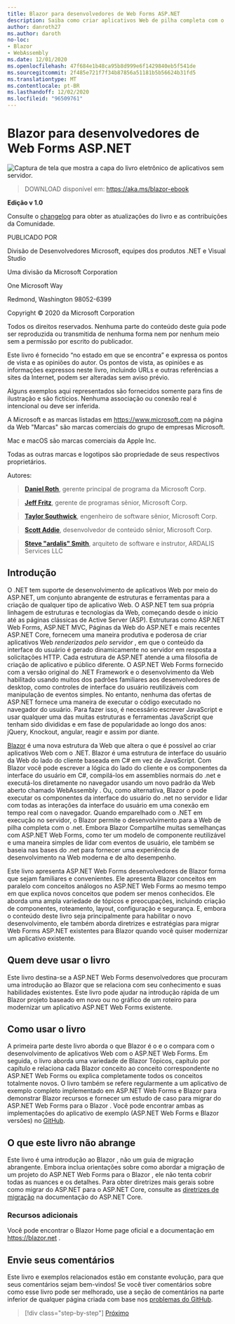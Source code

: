 ```yaml
---
title: Blazor para desenvolvedores de Web Forms ASP.NET
description: Saiba como criar aplicativos Web de pilha completa com o .NET usando Blazor o e o .NET Core de maneira simples e familiar.
author: danroth27
ms.author: daroth
no-loc:
- Blazor
- WebAssembly
ms.date: 12/01/2020
ms.openlocfilehash: 47f684e1b48ca95b8d999e6f1429840eb5f541de
ms.sourcegitcommit: 2f485e721f7f34b87856a51181b5b56624b31fd5
ms.translationtype: MT
ms.contentlocale: pt-BR
ms.lasthandoff: 12/02/2020
ms.locfileid: "96509761"
---
```

# <a name="no-locblazor-for-aspnet-web-forms-developers"></a>Blazor para desenvolvedores de Web Forms ASP.NET

![Captura de tela que mostra a capa do livro eletrônico de aplicativos sem servidor.](./media/index/blazor-for-aspnet-web-forms-developers.png)

> DOWNLOAD disponível em: <https://aka.ms/blazor-ebook>

**Edição v 1.0**

Consulte o [changelog](https://aka.ms/blazor-ebook-changelog) para obter as atualizações do livro e as contribuições da Comunidade.

PUBLICADO POR

Divisão de Desenvolvedores Microsoft, equipes dos produtos .NET e Visual Studio

Uma divisão da Microsoft Corporation

One Microsoft Way

Redmond, Washington 98052-6399

Copyright © 2020 da Microsoft Corporation

Todos os direitos reservados. Nenhuma parte do conteúdo deste guia pode ser reproduzida ou transmitida de nenhuma forma nem por nenhum meio sem a permissão por escrito do publicador.

Este livro é fornecido “no estado em que se encontra” e expressa os pontos de vista e as opiniões do autor. Os pontos de vista, as opiniões e as informações expressos neste livro, incluindo URLs e outras referências a sites da Internet, podem ser alteradas sem aviso prévio.

 Alguns exemplos aqui representados são fornecidos somente para fins de ilustração e são fictícios. Nenhuma associação ou conexão real é intencional ou deve ser inferida.

A Microsoft e as marcas listadas em <https://www.microsoft.com> na página da Web "Marcas" são marcas comerciais do grupo de empresas Microsoft.

Mac e macOS são marcas comerciais da Apple Inc.

Todas as outras marcas e logotipos são propriedade de seus respectivos proprietários.

Autores:

> **[Daniel Roth](https://github.com/danroth27)**, gerente principal de programa da Microsoft Corp.

> **[Jeff Fritz](https://github.com/csharpfritz)**, gerente de programas sênior, Microsoft Corp.

> **[Taylor Southwick](https://github.com/twsouthwick)**, engenheiro de software sênior, Microsoft Corp.

> **[Scott Addie](https://github.com/scottaddie)**, desenvolvedor de conteúdo sênior, Microsoft Corp.

> **[Steve "ardalis" Smith](https://ardalis.com)**, arquiteto de software e instrutor, ARDALIS Services LLC

## <a name="introduction"></a>Introdução

O .NET tem suporte de desenvolvimento de aplicativos Web por meio do ASP.NET, um conjunto abrangente de estruturas e ferramentas para a criação de qualquer tipo de aplicativo Web. O ASP.NET tem sua própria linhagem de estruturas e tecnologias da Web, começando desde o início até as páginas clássicas de Active Server (ASP). Estruturas como ASP.NET Web Forms, ASP.NET MVC, Páginas da Web do ASP.NET e mais recentes ASP.NET Core, fornecem uma maneira produtiva e poderosa de criar aplicativos Web *renderizados pelo servidor* , em que o conteúdo da interface do usuário é gerado dinamicamente no servidor em resposta a solicitações HTTP. Cada estrutura de ASP.NET atende a uma filosofia de criação de aplicativo e público diferente. O ASP.NET Web Forms fornecido com a versão original do .NET Framework e o desenvolvimento da Web habilitado usando muitos dos padrões familiares aos desenvolvedores de desktop, como controles de interface do usuário reutilizáveis com manipulação de eventos simples. No entanto, nenhuma das ofertas de ASP.NET fornece uma maneira de executar o código executado no navegador do usuário. Para fazer isso, é necessário escrever JavaScript e usar qualquer uma das muitas estruturas e ferramentas JavaScript que tenham sido divididas e em fase de popularidade ao longo dos anos: jQuery, Knockout, angular, reagir e assim por diante.

[Blazor](https://blazor.net) é uma nova estrutura da Web que altera o que é possível ao criar aplicativos Web com o .NET. Blazor é uma estrutura de interface do usuário da Web do lado do cliente baseada em C# em vez de JavaScript. Com Blazor você pode escrever a lógica do lado do cliente e os componentes da interface do usuário em C#, compilá-los em assemblies normais do .net e executá-los diretamente no navegador usando um novo padrão da Web aberto chamado WebAssembly . Ou, como alternativa, Blazor o pode executar os componentes da interface do usuário do .net no servidor e lidar com todas as interações da interface do usuário em uma conexão em tempo real com o navegador. Quando emparelhado com o .NET em execução no servidor, o Blazor permite o desenvolvimento para a Web de pilha completa com o .net. Embora Blazor Compartilhe muitas semelhanças com ASP.NET Web Forms, como ter um modelo de componente reutilizável e uma maneira simples de lidar com eventos de usuário, ele também se baseia nas bases do .net para fornecer uma experiência de desenvolvimento na Web moderna e de alto desempenho.

Este livro apresenta ASP.NET Web Forms desenvolvedores de Blazor forma que sejam familiares e convenientes. Ele apresenta Blazor conceitos em paralelo com conceitos análogos no ASP.NET Web Forms ao mesmo tempo em que explica novos conceitos que podem ser menos conhecidos. Ele aborda uma ampla variedade de tópicos e preocupações, incluindo criação de componentes, roteamento, layout, configuração e segurança. E, embora o conteúdo deste livro seja principalmente para habilitar o novo desenvolvimento, ele também aborda diretrizes e estratégias para migrar Web Forms ASP.NET existentes para Blazor quando você quiser modernizar um aplicativo existente.

## <a name="who-should-use-the-book"></a>Quem deve usar o livro

Este livro destina-se a ASP.NET Web Forms desenvolvedores que procuram uma introdução ao Blazor que se relaciona com seu conhecimento e suas habilidades existentes. Este livro pode ajudar na introdução rápida de um Blazor projeto baseado em novo ou no gráfico de um roteiro para modernizar um aplicativo ASP.NET Web Forms existente.

## <a name="how-to-use-the-book"></a>Como usar o livro

A primeira parte deste livro aborda o que Blazor é o e o compara com o desenvolvimento de aplicativos Web com o ASP.NET Web Forms. Em seguida, o livro aborda uma variedade de Blazor Tópicos, capítulo por capítulo e relaciona cada Blazor conceito ao conceito correspondente no ASP.NET Web Forms ou explica completamente todos os conceitos totalmente novos. O livro também se refere regularmente a um aplicativo de exemplo completo implementado em ASP.NET Web Forms e Blazor para demonstrar Blazor recursos e fornecer um estudo de caso para migrar do ASP.NET Web Forms para o Blazor . Você pode encontrar ambas as implementações do aplicativo de exemplo (ASP.NET Web Forms e Blazor versões) no [GitHub](https://github.com/dotnet-architecture/eshoponblazor).

## <a name="what-this-book-doesnt-cover"></a>O que este livro não abrange

Este livro é uma introdução ao Blazor , não um guia de migração abrangente. Embora inclua orientações sobre como abordar a migração de um projeto do ASP.NET Web Forms para o Blazor , ele não tenta cobrir todas as nuances e os detalhes. Para obter diretrizes mais gerais sobre como migrar do ASP.NET para o ASP.NET Core, consulte as [diretrizes de migração](/aspnet/core/migration/proper-to-2x/) na documentação do ASP.NET Core.

### <a name="additional-resources"></a>Recursos adicionais

Você pode encontrar o Blazor Home page oficial e a documentação em <https://blazor.net> .

## <a name="send-your-feedback"></a>Envie seus comentários

Este livro e exemplos relacionados estão em constante evolução, para que seus comentários sejam bem-vindos! Se você tiver comentários sobre como esse livro pode ser melhorado, use a seção de comentários na parte inferior de qualquer página criada com base nos [problemas do GitHub](https://github.com/dotnet/docs/issues).

>[!div class="step-by-step"]
>[Próximo](introduction.md)
